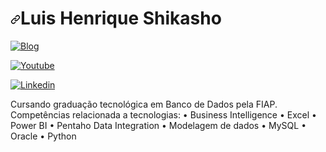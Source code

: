 

<h1 dir="auto"><a id="user-content-paulo-rogério-martins-marques" class="anchor" aria-hidden="true" href="#paulo-rogério-martins-marques"><svg class="octicon octicon-link" viewBox="0 0 16 16" version="1.1" width="16" height="16" aria-hidden="true"><path fill-rule="evenodd" d="M7.775 3.275a.75.75 0 001.06 1.06l1.25-1.25a2 2 0 112.83 2.83l-2.5 2.5a2 2 0 01-2.83 0 .75.75 0 00-1.06 1.06 3.5 3.5 0 004.95 0l2.5-2.5a3.5 3.5 0 00-4.95-4.95l-1.25 1.25zm-4.69 9.64a2 2 0 010-2.83l2.5-2.5a2 2 0 012.83 0 .75.75 0 001.06-1.06 3.5 3.5 0 00-4.95 0l-2.5 2.5a3.5 3.5 0 004.95 4.95l1.25-1.25a.75.75 0 00-1.06-1.06l-1.25 1.25a2 2 0 01-2.83 0z"></path></svg></a>Luis Henrique Shikasho</h1>

<p dir="auto"><a href="https://olha.la/ilovecode" rel="nofollow"><img src="https://camo.githubusercontent.com/d5a66299aed7d4139444790dcd446398b61ef40c71bbc77c18c2ee2eb2ef1199/68747470733a2f2f696d672e736869656c64732e696f2f62616467652f426c6f672d626c75652e7376673f7374796c653d666f722d7468652d6261646765266c6f676f3d776f72647072657373" alt="Blog" data-canonical-src="https://img.shields.io/badge/Blog-blue.svg?style=for-the-badge&amp;logo=wordpress" style="max-width: 100%;"></a>

<a href="https://www.youtube.com/channel/UChoveUE94dFSAPfPiJhFsew" rel="nofollow"><img src="https://camo.githubusercontent.com/f387fce55c376fbbcdc5c7e72b89def84cad44734bdb7e8a96bc112547ee2766/68747470733a2f2f696d672e736869656c64732e696f2f62616467652f596f75747562652d7265642e7376673f7374796c653d666f722d7468652d6261646765266c6f676f3d796f7574756265" alt="Youtube" data-canonical-src="https://img.shields.io/badge/Youtube-red.svg?style=for-the-badge&amp;logo=youtube" style="max-width: 100%;"></a>

<a href="https://www.linkedin.com/in/luis-henrique-shikasho/" rel="nofollow"><img src="https://camo.githubusercontent.com/b25bf390ad33703fd2c168e117d4bc7f6091b2c96a1aba5fa320f0a8409171a0/68747470733a2f2f696d672e736869656c64732e696f2f62616467652f4c696e6b6564496e2d626c75653f7374796c653d666f722d7468652d6261646765266c6f676f3d4c696e6b6564696e" alt="Linkedin" data-canonical-src="https://img.shields.io/badge/LinkedIn-blue?style=for-the-badge&amp;logo=Linkedin" style="max-width: 100%;"></a></p>
</p>

Cursando graduação tecnológica em Banco de Dados pela FIAP.
Competências relacionada a tecnologias:
• Business Intelligence
• Excel
• Power BI
• Pentaho Data Integration
• Modelagem de dados
• MySQL
• Oracle
• Python








<!--
**henrique819/henrique819** is a ✨ _special_ ✨ repository because its `README.md` (this file) appears on your GitHub profile.

Here are some ideas to get you started:

- 🔭 I’m currently working on ...
- 🌱 I’m currently learning ...
- 👯 I’m looking to collaborate on ...
- 🤔 I’m looking for help with ...
- 💬 Ask me about ...
- 📫 How to reach me: ...
- 😄 Pronouns: ...
- ⚡ Fun fact: ...
-->
